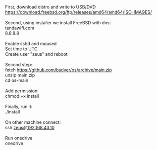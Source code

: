 <br>First, download distro and write to USB/DVD
<br>https://download.freebsd.org/ftp/releases/amd64/amd64/ISO-IMAGES/
<br>
<br>Second, using installer we install FreeBSD with dns:
<br>tendawifi.com
<br>8.8.8.8
<br>
<br>Enable sshd and moused
<br>Set time to UTC
<br>Create user "zeus" and reboot
<br>
<br>Second step:
<br>fetch https://github.com/bsdver/os/archive/main.zip
<br>unzip main.zip
<br>cd os-main
<br>
<br>Add permission:
<br>chmod +x install
<br>
<br>Finally, run it:
<br>./install
<br>
<br>On other machine connect:
<br>ssh zeus@192.168.43.10
<br>
<br>Run onedrive
<br>onedrive
